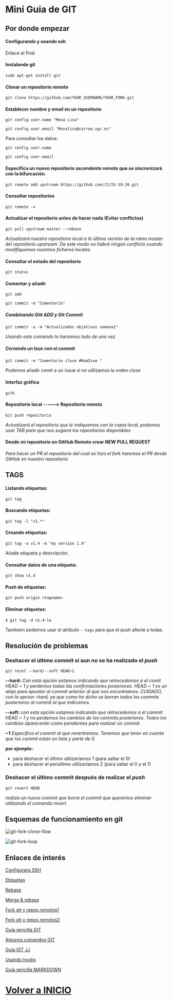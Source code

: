 # Mini Guia de GIT

## Por donde empezar

#### Configurando y usando ssh
Enlace al final

#### Instalando git
`sudo apt-get install git`

#### Clonar un repositorio remoto
`git clone https://github.com/YOUR_USERNAME/YOUR_FORK.git`

#### Establecer nombre y email en un repositorio
`git config user.name "Mona Lisa"`

`git config user.email "Monalisa@correo.ugr.es"`

Para consultar los datos:

`git config user.name`

`git config user.email `

#### Especifica un nuevo repositorio ascendente remoto que se sincronizará con la bifurcación.
`git remote add upstream https://github.com/JJ/IV-19-20.git`

#### Consultar repositorios
`git remote -v`


#### Actualizar el repositorio antes de hacer nada (Evitar conflictos)
`git pull upstream master --rebase`

*Actualizará nuestro repositorio local a la última versión de la rama master del repositorio upstream.
De este modo no habrá ningún conflicto cuando modifiquemos nuestros ficheros locales*

#### Consultar el estado del repositorio 
`git status`


#### Comentar y añadir
`git add`

`git commit -m "Comentario"`

##### Combinando Gitt ADD y Git Commit
`git commit -a -m "Actualizados objetivos semana1"`

*Usando este comando lo haríamos todo de una vez*

##### Cerrando un Isue con el commit
`git commit -m "Comentario close #NumIsue "`

Podemos añadir comit a un issue si no utilizamos la orden *close*


#### Interfaz gráfica 
`gitk`

#### Repositorio local -----> Repositorio remoto
`Git push repositorio`

*Actualizará el repositorio que le indiquemos con la copia local, podemos usar TAB para que nos sugiera los repositorios disponibles*

#### Desde mi repositorio en GitHub Remoto crear NEW PULL REQUEST
*Para hacer un PR al repositorio del cual se hizo el fork haremos el PR desde GitHub en nuestro repositorio*

## TAGS

#### Listando etiquetas:
`git tag`

#### Buscando etiquetas:
`git tag -l "v1.*"`

#### Creando etiquetas:
`git tag -a v1.4 -m "my version 1.4"`
	
Añade etiqueta y descripción.

#### Consultar datos de una etiqueta:
`git show v1.4`

#### Push de etiquetas:
`git push origin <tagname>`

#### Eliminar etiquetas:
`$ git tag -d v1.4-lw`

Tambiem podemos usar el atributo `--tags` para que el push afecte a todas.
## Resolución de problemas

### Deshacer el último commit si aun no se ha realizado el *push*
`git reset --hard/--soft HEAD~1`

**--hard:** *Con esta opción estamos indicando que retrocedemos a el comit HEAD ~ 1 y perdemos todas las confirmaciones posteriores. HEAD ~ 1 es un atajo para apuntar al commit anterior al que nos encontramos. CUIDADO, con la opcion –hard, ya que como he dicho se borran todos los commits posteriores al commit al que indicamos.*

**--soft:** *con esta opción estamos indicando que retrocedemos a el commit HEAD ~ 1 y no perdemos los cambios de los commits posteriores. Todos los cambios aparecerán como pendientes para realizar un commit.*

**~1** *Especifica el commit al que revertiremos. Tenemos que tener en cuenta que los commit estan en lista y parte de 0.*

**por ejemplo:**
- para deshacer el último utilizaríamos 1 (para saltar el 0)
- para deshacer el penúltimo utilizaríamos 2 (para saltar el 0 y el 1)


### Deshacer el último commit después de realizar el *push*
`git revert HEAD`

*realiza un nuevo commit que borra el commit que queremos eliminar utilizando el comando revert.*

## Esquemas de funcionamiento en git
![git-fork-clone-flow](git-fork-clone-flow.png)

![git-fork-loop](git-fork-loop.png)


## Enlaces de interés
[Configurara SSH](https://medium.com/@ancizj393/crear-una-clave-ssh-en-git-y-vincular-en-tu-cuenta-de-github-e7a6b22bc93f)

[Etiquetas](https://git-scm.com/book/en/v2/Git-Basics-Tagging)

[Rebase](https://stackoverflow.com/questions/18930527/difference-between-git-pull-and-git-pull-rebase)

[Merge & rebase](https://stackoverflow.com/questions/16666089/whats-the-difference-between-git-merge-and-git-rebase/16666418#16666418)

[Fork git y repos remotos1](https://www.neonscience.org/git-setup-remote)

[Fork git y repos remotos2](https://help.github.com/es/github/collaborating-with-issues-and-pull-requests/configuring-a-remote-for-a-fork)

[Guía sencilla GIT](https://rogerdudler.github.io/git-guide/index.es.html)

[Algunos comandos GIT](https://help.github.com/en/github/using-git/setting-your-username-in-git)

[Guía GIT JJ](https://github.com/JJ/IV-19-20/blob/master/objetivos/README.md)

[Usando hooks](https://www.hostinger.es/tutoriales/como-usar-git-hooks/)

[Guía sencilla MARKDOWN](https://markdown.es/sintaxis-markdown/)

**[Volver a INICIO](https://github.com/alexrodriguezlop/HDN.PG)**
=== 
